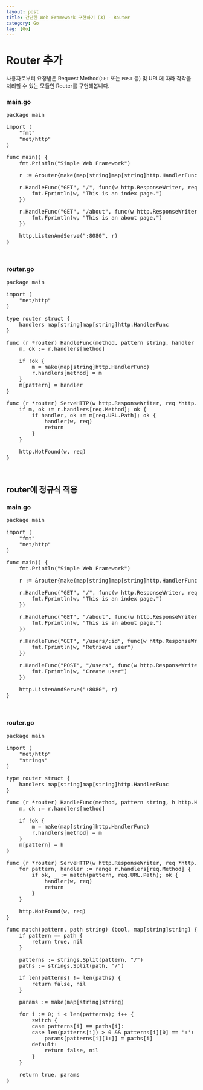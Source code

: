```yaml
---
layout: post
title: 간단한 Web Framework 구현하기 (3) - Router
category: Go
tag: [Go]
---
```

# Router 추가

사용자로부터 요청받은 Request Method(`GET` 또는 `POST` 등) 및 URL에 따라 각각을 처리할 수 있는 모듈인 Router를 구현해봅니다.

### main.go

<pre class="prettyprint">
package main

import (
	"fmt"
	"net/http"
)

func main() {
	fmt.Println("Simple Web Framework")

	r := &router{make(map[string]map[string]http.HandlerFunc)}

	r.HandleFunc("GET", "/", func(w http.ResponseWriter, req *http.Request) {
		fmt.Fprintln(w, "This is an index page.")
	})

	r.HandleFunc("GET", "/about", func(w http.ResponseWriter, req *http.Request) {
		fmt.Fprintln(w, "This is an about page.")
	})

	http.ListenAndServe(":8080", r)
}
</pre>

<br>

### router.go

<pre class="prettyprint">
package main

import (
	"net/http"
)

type router struct {
	handlers map[string]map[string]http.HandlerFunc
}

func (r *router) HandleFunc(method, pattern string, handler http.HandlerFunc) {
	m, ok := r.handlers[method]

	if !ok {
		m = make(map[string]http.HandlerFunc)
		r.handlers[method] = m
	}
	m[pattern] = handler
}

func (r *router) ServeHTTP(w http.ResponseWriter, req *http.Request) {
	if m, ok := r.handlers[req.Method]; ok {
		if handler, ok := m[req.URL.Path]; ok {
			handler(w, req)
			return
		}
	}

	http.NotFound(w, req)
}
</pre>

<br>

## router에 정규식 적용

### main.go

<pre class="prettyprint">
package main

import (
	"fmt"
	"net/http"
)

func main() {
	fmt.Println("Simple Web Framework")

	r := &router{make(map[string]map[string]http.HandlerFunc)}

	r.HandleFunc("GET", "/", func(w http.ResponseWriter, req *http.Request) {
		fmt.Fprintln(w, "This is an index page.")
	})

	r.HandleFunc("GET", "/about", func(w http.ResponseWriter, req *http.Request) {
		fmt.Fprintln(w, "This is an about page.")
	})

	r.HandleFunc("GET", "/users/:id", func(w http.ResponseWriter, req *http.Request) {
		fmt.Fprintln(w, "Retrieve user")
	})

	r.HandleFunc("POST", "/users", func(w http.ResponseWriter, req *http.Request) {
		fmt.Fprintln(w, "Create user")
	})

	http.ListenAndServe(":8080", r)
}
</pre>

<br>

### router.go

<pre class="prettyprint">
package main

import (
	"net/http"
	"strings"
)

type router struct {
	handlers map[string]map[string]http.HandlerFunc
}

func (r *router) HandleFunc(method, pattern string, h http.HandlerFunc) {
	m, ok := r.handlers[method]

	if !ok {
		m = make(map[string]http.HandlerFunc)
		r.handlers[method] = m
	}
	m[pattern] = h
}

func (r *router) ServeHTTP(w http.ResponseWriter, req *http.Request) {
	for pattern, handler := range r.handlers[req.Method] {
		if ok, _ := match(pattern, req.URL.Path); ok {
			handler(w, req)
			return
		}
	}

	http.NotFound(w, req)
}

func match(pattern, path string) (bool, map[string]string) {
	if pattern == path {
		return true, nil
	}

	patterns := strings.Split(pattern, "/")
	paths := strings.Split(path, "/")

	if len(patterns) != len(paths) {
		return false, nil
	}

	params := make(map[string]string)

	for i := 0; i < len(patterns); i++ {
		switch {
		case patterns[i] == paths[i]:
		case len(patterns[i]) > 0 && patterns[i][0] == ':':
			params[patterns[i][1:]] = paths[i]
		default:
			return false, nil
		}
	}

	return true, params
}
</pre>